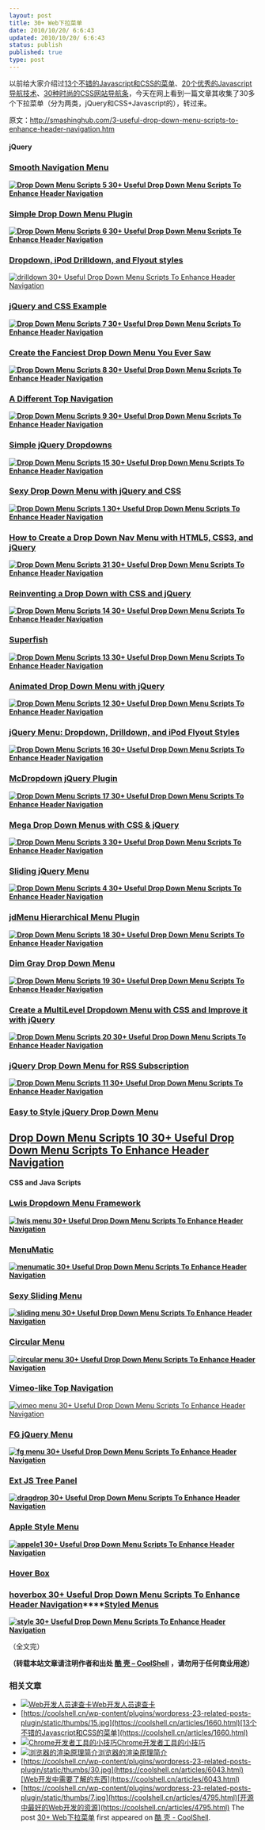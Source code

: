 ```yaml
---
layout: post
title: 30+ Web下拉菜单
date: 2010/10/20/ 6:6:43
updated: 2010/10/20/ 6:6:43
status: publish
published: true
type: post
---
```


以前给大家介绍过[13个不错的Javascript和CSS的菜单](https://coolshell.cn/articles/1660.html)、[20个优秀的Javascript导航技术](https://coolshell.cn/articles/918.html)、[30种时尚的CSS网站导航条](https://coolshell.cn/articles/562.html)，今天在网上看到一篇文章其收集了30多个下拉菜单（分为两类，jQuery和CSS+Javascript的），转过来。


原文：<http://smashinghub.com/3-useful-drop-down-menu-scripts-to-enhance-header-navigation.htm>


#### jQuery


### **[**Smooth Navigation Menu**](http://www.dynamicdrive.com/dynamicindex1/ddsmoothmenu.htm)**


**[![Drop Down Menu Scripts 5 30+ Useful Drop Down Menu Scripts To Enhance Header Navigation](../wp-content/uploads/2010/10/Drop-Down-Menu-Scripts-5.jpg "Drop-Down-Menu-Scripts-5")](http://smashinghub.com/wp-content/uploads/2010/10/Drop-Down-Menu-Scripts-5.jpg)**







### **[Simple Drop Down Menu Plugin](http://javascript-array.com/scripts/jquery_simple_drop_down_menu/)**


**[![Drop Down Menu Scripts 6 30+ Useful Drop Down Menu Scripts To Enhance Header Navigation](../wp-content/uploads/2010/10/Drop-Down-Menu-Scripts-6.jpg "Drop-Down-Menu-Scripts-6")](http://smashinghub.com/wp-content/uploads/2010/10/Drop-Down-Menu-Scripts-6.jpg)**


### **[Dropdown, iPod Drilldown, and Flyout styles](http://www.filamentgroup.com/lab/jquery_ipod_style_and_flyout_menus/)**



[![drilldown 30+ Useful Drop Down Menu Scripts To Enhance Header Navigation](../wp-content/uploads/2010/10/drilldown.gif "drilldown")](http://smashinghub.com/wp-content/uploads/2010/10/drilldown.gif)
### **[jQuery and CSS Example](http://designreviver.com/tutorials/jquery-css-example-dropdown-menu/)**


**[![Drop Down Menu Scripts 7 30+ Useful Drop Down Menu Scripts To Enhance Header Navigation](../wp-content/uploads/2010/10/Drop-Down-Menu-Scripts-7.jpg "Drop-Down-Menu-Scripts-7")](http://smashinghub.com/wp-content/uploads/2010/10/Drop-Down-Menu-Scripts-7.jpg)**


### **[Create the Fanciest Drop Down Menu You Ever Saw](http://www.webdesigndev.com/web-development/create-the-fanciest-dropdown-menu-you-ever-saw)**


**[![Drop Down Menu Scripts 8 30+ Useful Drop Down Menu Scripts To Enhance Header Navigation](../wp-content/uploads/2010/10/Drop-Down-Menu-Scripts-8.jpg "Drop-Down-Menu-Scripts-8")](http://smashinghub.com/wp-content/uploads/2010/10/Drop-Down-Menu-Scripts-8.jpg)**


### **[A Different Top Navigation](http://net.tutsplus.com/tutorials/javascript-ajax/a-different-top-navigation/)**


**[![Drop Down Menu Scripts 9 30+ Useful Drop Down Menu Scripts To Enhance Header Navigation](../wp-content/uploads/2010/10/Drop-Down-Menu-Scripts-9.jpg "Drop-Down-Menu-Scripts-9")](http://smashinghub.com/wp-content/uploads/2010/10/Drop-Down-Menu-Scripts-9.jpg)**


### **[Simple jQuery Dropdowns](http://css-tricks.com/simple-jquery-dropdowns/)**


**[![Drop Down Menu Scripts 15 30+ Useful Drop Down Menu Scripts To Enhance Header Navigation](../wp-content/uploads/2010/10/Drop-Down-Menu-Scripts-15.jpg "Drop-Down-Menu-Scripts-15")](http://smashinghub.com/wp-content/uploads/2010/10/Drop-Down-Menu-Scripts-15.jpg)**


### **[**Sexy Drop Down Menu with jQuery and CSS**](http://www.noupe.com/tutorial/drop-down-menu-jquery-css.html)**


**[![Drop Down Menu Scripts 1 30+ Useful Drop Down Menu Scripts To Enhance Header Navigation](../wp-content/uploads/2010/10/Drop-Down-Menu-Scripts-1.jpg "Drop-Down-Menu-Scripts-1")](http://smashinghub.com/wp-content/uploads/2010/10/Drop-Down-Menu-Scripts-1.jpg)**


### **[**How to Create a Drop Down Nav Menu with HTML5, CSS3, and jQuery**](http://net.tutsplus.com/tutorials/html-css-techniques/how-to-create-a-drop-down-nav-menu-with-html5-css3-and-jquery/)**


**[![Drop Down Menu Scripts 31 30+ Useful Drop Down Menu Scripts To Enhance Header Navigation](../wp-content/uploads/2010/10/Drop-Down-Menu-Scripts-31.jpg "Drop-Down-Menu-Scripts-3")](http://smashinghub.com/wp-content/uploads/2010/10/Drop-Down-Menu-Scripts-31.jpg)**


### **[Reinventing a Drop Down with CSS and jQuery](http://www.jankoatwarpspeed.com/post/2009/07/28/reinventing-drop-down-with-css-jquery.aspx)**


**[![Drop Down Menu Scripts 14 30+ Useful Drop Down Menu Scripts To Enhance Header Navigation](../wp-content/uploads/2010/10/Drop-Down-Menu-Scripts-14.jpg "Drop-Down-Menu-Scripts-14")](http://smashinghub.com/wp-content/uploads/2010/10/Drop-Down-Menu-Scripts-14.jpg)**


### **[Superfish](http://users.tpg.com.au/j_birch/plugins/superfish/)**


**[![Drop Down Menu Scripts 13 30+ Useful Drop Down Menu Scripts To Enhance Header Navigation](../wp-content/uploads/2010/10/Drop-Down-Menu-Scripts-13.jpg "Drop-Down-Menu-Scripts-13")](http://smashinghub.com/wp-content/uploads/2010/10/Drop-Down-Menu-Scripts-13.jpg)**


### **[Animated Drop Down Menu with jQuery](http://www.clarklab.net/blog/posts/animated-drop-down-menu-with-jquery/)**


**[![Drop Down Menu Scripts 12 30+ Useful Drop Down Menu Scripts To Enhance Header Navigation](../wp-content/uploads/2010/10/Drop-Down-Menu-Scripts-12.jpg "Drop-Down-Menu-Scripts-12")](http://smashinghub.com/wp-content/uploads/2010/10/Drop-Down-Menu-Scripts-12.jpg)**


### **[jQuery Menu: Dropdown, Drilldown, and iPod Flyout Styles](http://www.filamentgroup.com/lab/jquery_ipod_style_and_flyout_menus/)**


**[![Drop Down Menu Scripts 16 30+ Useful Drop Down Menu Scripts To Enhance Header Navigation](../wp-content/uploads/2010/10/Drop-Down-Menu-Scripts-16.jpg "Drop-Down-Menu-Scripts-16")](http://smashinghub.com/wp-content/uploads/2010/10/Drop-Down-Menu-Scripts-16.jpg)**


### **[McDropdown jQuery Plugin](http://www.givainc.com/labs/mcdropdown_jquery_plugin.htm)**


**[![Drop Down Menu Scripts 17 30+ Useful Drop Down Menu Scripts To Enhance Header Navigation](../wp-content/uploads/2010/10/Drop-Down-Menu-Scripts-17.jpg "Drop-Down-Menu-Scripts-17")](http://smashinghub.com/wp-content/uploads/2010/10/Drop-Down-Menu-Scripts-17.jpg)**


### **[**Mega Drop Down Menus with CSS & jQuery**](http://www.sohtanaka.com/web-design/mega-drop-downs-w-css-jquery/)**


**[![Drop Down Menu Scripts 3 30+ Useful Drop Down Menu Scripts To Enhance Header Navigation](../wp-content/uploads/2010/10/Drop-Down-Menu-Scripts-3.jpg "Drop-Down-Menu-Scripts-3")](http://smashinghub.com/wp-content/uploads/2010/10/Drop-Down-Menu-Scripts-3.jpg)**


### **[**Sliding jQuery Menu**](http://www.hv-designs.co.uk/2009/02/17/sliding-jquery-menu/)**


**[![Drop Down Menu Scripts 4 30+ Useful Drop Down Menu Scripts To Enhance Header Navigation](../wp-content/uploads/2010/10/Drop-Down-Menu-Scripts-4.jpg "Drop-Down-Menu-Scripts-4")](http://smashinghub.com/wp-content/uploads/2010/10/Drop-Down-Menu-Scripts-4.jpg)**


### **[jdMenu Hierarchical Menu Plugin](http://jdsharp.us/jQuery/plugins/jdMenu/)**


**[![Drop Down Menu Scripts 18 30+ Useful Drop Down Menu Scripts To Enhance Header Navigation](../wp-content/uploads/2010/10/Drop-Down-Menu-Scripts-18.jpg "Drop-Down-Menu-Scripts-18")](http://smashinghub.com/wp-content/uploads/2010/10/Drop-Down-Menu-Scripts-18.jpg)**


### **[Dim Gray Drop Down Menu](http://apycom.com/menus/1-dim-gray.html)**


**[![Drop Down Menu Scripts 19 30+ Useful Drop Down Menu Scripts To Enhance Header Navigation](../wp-content/uploads/2010/10/Drop-Down-Menu-Scripts-19.jpg "Drop-Down-Menu-Scripts-19")](http://smashinghub.com/wp-content/uploads/2010/10/Drop-Down-Menu-Scripts-19.jpg)**


### **[Create a MultiLevel Dropdown Menu with CSS and Improve it with jQuery](http://www.kriesi.at/archives/create-a-multilevel-dropdown-menu-with-css-and-improve-it-via-jquery)**


**[![Drop Down Menu Scripts 20 30+ Useful Drop Down Menu Scripts To Enhance Header Navigation](../wp-content/uploads/2010/10/Drop-Down-Menu-Scripts-20.jpg "Drop-Down-Menu-Scripts-20")](http://smashinghub.com/wp-content/uploads/2010/10/Drop-Down-Menu-Scripts-20.jpg)**


### **[jQuery Drop Down Menu for RSS Subscription](http://www.queness.com/post/966/jquery-drop-down-menu-for-rss-subscription-tutorial)**


**[![Drop Down Menu Scripts 11 30+ Useful Drop Down Menu Scripts To Enhance Header Navigation](../wp-content/uploads/2010/10/Drop-Down-Menu-Scripts-11.jpg "Drop-Down-Menu-Scripts-11")](http://smashinghub.com/wp-content/uploads/2010/10/Drop-Down-Menu-Scripts-11.jpg)**


### **[Easy to Style jQuery Drop Down Menu](http://www.queness.com/preview/1047/easy-to-style-jquery-drop-down-menu-tutorial)**


**[Drop Down Menu Scripts 10 30+ Useful Drop Down Menu Scripts To Enhance Header Navigation](http://smashinghub.com/wp-content/uploads/2010/10/Drop-Down-Menu-Scripts-10.jpg)**
-------------------------------------------------------------------------------------------------------------------------------------------------------------------------------


#### **CSS and Java Scripts**


### **[Lwis Dropdown Menu Framework](http://lwis.net/free-css-drop-down-menu/)**


**[![lwis menu 30+ Useful Drop Down Menu Scripts To Enhance Header Navigation](../wp-content/uploads/2010/10/lwis_menu.png "lwis_menu")](http://smashinghub.com/wp-content/uploads/2010/10/lwis_menu.png)**


### **[MenuMatic](http://greengeckodesign.com/projects/menumatic.aspx)**


**[![menumatic 30+ Useful Drop Down Menu Scripts To Enhance Header Navigation](../wp-content/uploads/2010/10/menumatic.jpg "menumatic")](http://smashinghub.com/wp-content/uploads/2010/10/menumatic.jpg)**


### **[Sexy Sliding Menu](http://www.andrewsellick.com/35/sexy-sliding-javascript-side-bar-menu-using-mootools)**


**[![sliding menu 30+ Useful Drop Down Menu Scripts To Enhance Header Navigation](../wp-content/uploads/2010/10/sliding_menu.jpg "sliding_menu")](http://smashinghub.com/wp-content/uploads/2010/10/sliding_menu.jpg)**


### **[Circular Menu](http://www.cssplay.co.uk/menus/circular-sub.html)**


**[![circular menu 30+ Useful Drop Down Menu Scripts To Enhance Header Navigation](../wp-content/uploads/2010/10/circular_menu.jpg "circular_menu")](http://smashinghub.com/wp-content/uploads/2010/10/circular_menu.jpg)**


### **[Vimeo-like Top Navigation](http://www.jankoatwarpspeed.com/post/2009/01/19/Create-Vimeo-like-top-navigation.aspx)**


[![vimeo menu 30+ Useful Drop Down Menu Scripts To Enhance Header Navigation](../wp-content/uploads/2010/10/vimeo_menu.jpg "vimeo_menu")](http://smashinghub.com/wp-content/uploads/2010/10/vimeo_menu.jpg)


### **[FG jQuery Menu](http://www.filamentgroup.com/lab/jquery_ipod_style_and_flyout_menus/)**


**[![fg menu 30+ Useful Drop Down Menu Scripts To Enhance Header Navigation](../wp-content/uploads/2010/10/fg_menu.png "fg_menu")](http://smashinghub.com/wp-content/uploads/2010/10/fg_menu.png)**


### **[Ext JS Tree Panel](http://extjs.com/)**


**[![dragdrop 30+ Useful Drop Down Menu Scripts To Enhance Header Navigation](../wp-content/uploads/2010/10/dragdrop.jpg "dragdrop")](http://smashinghub.com/wp-content/uploads/2010/10/dragdrop.jpg)**


### **[Apple Style Menu](http://www.kriesi.at/archives/apple-menu-improved-with-jquery)**


**[![appele1 30+ Useful Drop Down Menu Scripts To Enhance Header Navigation](../wp-content/uploads/2010/10/appele1.jpg "appele1")](http://smashinghub.com/wp-content/uploads/2010/10/appele1.jpg)**


### **[Hover Box](http://www.designmeme.com/articles/hoverboxmenu/)**


### **[hoverbox 30+ Useful Drop Down Menu Scripts To Enhance Header Navigation](http://smashinghub.com/wp-content/uploads/2010/10/hoverbox.jpg)****[Styled Menus](http://www.styledmenus.com/)**


**[![style 30+ Useful Drop Down Menu Scripts To Enhance Header Navigation](../wp-content/uploads/2010/10/style.png "style")](http://smashinghub.com/wp-content/uploads/2010/10/style.png)**


（全文完）



**（转载本站文章请注明作者和出处 [酷 壳 – CoolShell](https://coolshell.cn/) ，请勿用于任何商业用途）**



### 相关文章

* [![Web开发人员速查卡](../wp-content/uploads/2011/02/1128-150x150.jpg)](https://coolshell.cn/articles/3684.html)[Web开发人员速查卡](https://coolshell.cn/articles/3684.html)
* [https://coolshell.cn/wp-content/plugins/wordpress-23-related-posts-plugin/static/thumbs/15.jpg](https://coolshell.cn/articles/1660.html)[13个不错的Javascript和CSS的菜单](https://coolshell.cn/articles/1660.html)
* [![Chrome开发者工具的小技巧](../wp-content/uploads/2017/01/pretty-code-150x150.gif)](https://coolshell.cn/articles/17634.html)[Chrome开发者工具的小技巧](https://coolshell.cn/articles/17634.html)
* [![浏览器的渲染原理简介](../wp-content/uploads/2013/05/Render-Process-150x150.jpg)](https://coolshell.cn/articles/9666.html)[浏览器的渲染原理简介](https://coolshell.cn/articles/9666.html)
* [https://coolshell.cn/wp-content/plugins/wordpress-23-related-posts-plugin/static/thumbs/30.jpg](https://coolshell.cn/articles/6043.html)[Web开发中需要了解的东西](https://coolshell.cn/articles/6043.html)
* [https://coolshell.cn/wp-content/plugins/wordpress-23-related-posts-plugin/static/thumbs/7.jpg](https://coolshell.cn/articles/4795.html)[开源中最好的Web开发的资源](https://coolshell.cn/articles/4795.html)
The post [30+ Web下拉菜单](https://coolshell.cn/articles/3207.html) first appeared on [酷 壳 - CoolShell](https://coolshell.cn).